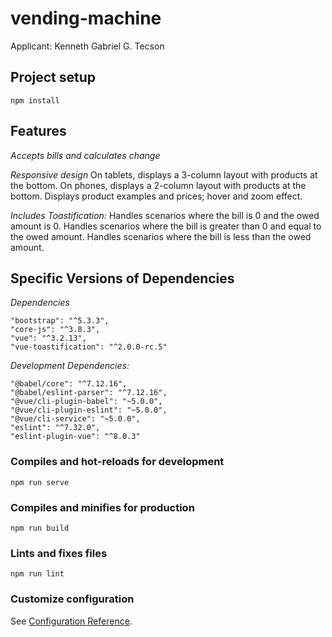 # vending-machine
Applicant: Kenneth Gabriel G. Tecson


## Project setup
```
npm install
```

## Features

  *Accepts bills and calculates change*
  
  *Responsive design*
  On tablets, displays a 3-column layout with products at the bottom.
  On phones, displays a 2-column layout with products at the bottom.
  Displays product examples and prices; hover and zoom effect.
  
  *Includes Toastification:*
  Handles scenarios where the bill is 0 and the owed amount is 0.
  Handles scenarios where the bill is greater than 0 and equal to the owed amount.
  Handles scenarios where the bill is less than the owed amount.


## Specific Versions of Dependencies

*Dependencies*

    "bootstrap": "^5.3.3",
    "core-js": "^3.8.3",
    "vue": "^3.2.13",
    "vue-toastification": "^2.0.0-rc.5"

*Development Dependencies:*

    "@babel/core": "^7.12.16",
    "@babel/eslint-parser": "^7.12.16",
    "@vue/cli-plugin-babel": "~5.0.0",
    "@vue/cli-plugin-eslint": "~5.0.0",
    "@vue/cli-service": "~5.0.0",
    "eslint": "^7.32.0",
    "eslint-plugin-vue": "^8.0.3"


### Compiles and hot-reloads for development
```
npm run serve
```

### Compiles and minifies for production
```
npm run build
```

### Lints and fixes files
```
npm run lint
```

### Customize configuration
See [Configuration Reference](https://cli.vuejs.org/config/).
